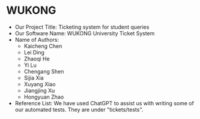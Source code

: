 # WUKONG
- Our Project Title: Ticketing system for student queries
- Our Software Name: WUKONG University Ticket System
- Name of Authors:
  - Kaicheng Chen
  - Lei Ding
  - Zhaoqi He
  - Yi Lu
  - Chengang Shen
  - Sijia Xia
  - Xuyang Xiao
  - Jiangjing Xu
  - Hongyuan Zhao
- Reference List: We have used ChatGPT to assist us with writing some of our automated tests. They are under "tickets/tests".
